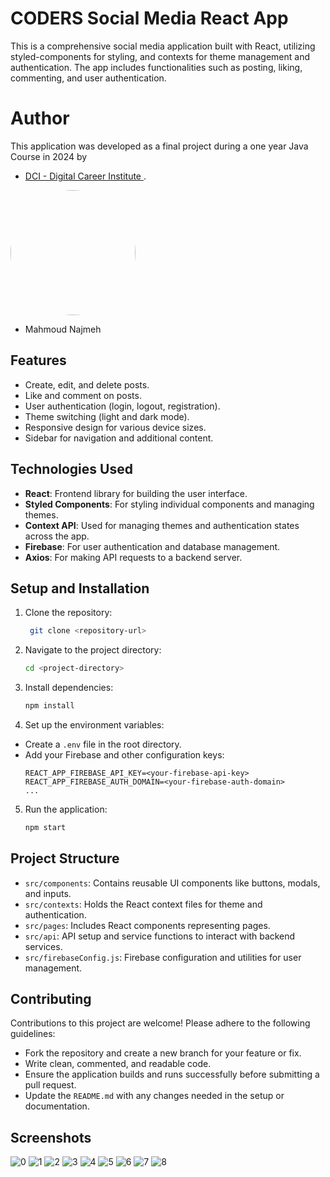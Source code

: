 # CODERS Social Media React App

This is a comprehensive social media application built with React, utilizing styled-components for styling, and contexts for theme management and authentication. The app includes functionalities such as posting, liking, commenting, and user authentication.

# Author

This application was developed as a final project during a one year Java Course in 2024 by 
- [DCI - Digital Career Institute ](https://digitalcareerinstitute.org/).


<img src="https://avatars.githubusercontent.com/u/78208459?u=c3f9c7d6b49fc9726c5ea8bce260656bcb9654b3&v=4" width="200px" style="border-radius: 50%;"> 


- Mahmoud Najmeh

## Features

- Create, edit, and delete posts.
- Like and comment on posts.
- User authentication (login, logout, registration).
- Theme switching (light and dark mode).
- Responsive design for various device sizes.
- Sidebar for navigation and additional content.

## Technologies Used

- **React**: Frontend library for building the user interface.
- **Styled Components**: For styling individual components and managing themes.
- **Context API**: Used for managing themes and authentication states across the app.
- **Firebase**: For user authentication and database management.
- **Axios**: For making API requests to a backend server.

## Setup and Installation

1. Clone the repository:
   ```bash
    git clone <repository-url>

2. Navigate to the project directory:
   ```bash
   cd <project-directory>
3. Install dependencies:
   ```bash
   npm install

4. Set up the environment variables:
- Create a `.env` file in the root directory.
- Add your Firebase and other configuration keys:
  ```
  REACT_APP_FIREBASE_API_KEY=<your-firebase-api-key>
  REACT_APP_FIREBASE_AUTH_DOMAIN=<your-firebase-auth-domain>
  ...
  ```
5. Run the application:
   ```bash
   npm start

## Project Structure

- `src/components`: Contains reusable UI components like buttons, modals, and inputs.
- `src/contexts`: Holds the React context files for theme and authentication.
- `src/pages`: Includes React components representing pages.
- `src/api`: API setup and service functions to interact with backend services.
- `src/firebaseConfig.js`: Firebase configuration and utilities for user management.

## Contributing

Contributions to this project are welcome! Please adhere to the following guidelines:

- Fork the repository and create a new branch for your feature or fix.
- Write clean, commented, and readable code.
- Ensure the application builds and runs successfully before submitting a pull request.
- Update the `README.md` with any changes needed in the setup or documentation.

## Screenshots
![0](https://github.com/MN10101/Social-media-Frontend-React/assets/78208459/cc3d66cb-d1e5-4cc7-b8e4-25ab283251d3)
![1](https://github.com/MN10101/Social-media-Frontend-React/assets/78208459/dbf86dda-4ad4-42d5-a6f2-b2b4614f586a)
![2](https://github.com/MN10101/Social-media-Frontend-React/assets/78208459/e5118816-b733-4cb5-9425-9eb8d1ba7ac4)
![3](https://github.com/MN10101/Social-media-Frontend-React/assets/78208459/4a293b35-e100-4498-ae27-aadec1528063)
![4](https://github.com/MN10101/Social-media-Frontend-React/assets/78208459/423b529f-dd85-4f36-9e5f-4be1bce215a6)
![5](https://github.com/MN10101/Social-media-Frontend-React/assets/78208459/b021e441-d383-43af-a1a2-9f76bee26cc4)
![6](https://github.com/MN10101/Social-media-Frontend-React/assets/78208459/db460e10-99be-4cf6-8f1e-22cd62ae222e)
![7](https://github.com/MN10101/Social-media-Frontend-React/assets/78208459/bdd091e0-f50a-422a-ad6d-93c5ffedb5b5)
![8](https://github.com/MN10101/Social-media-Frontend-React/assets/78208459/2f2f9a02-8f7d-4721-85be-9a90c2b0fff1)

